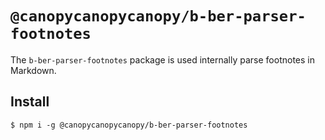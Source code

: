 # `@canopycanopycanopy/b-ber-parser-footnotes`

The `b-ber-parser-footnotes` package is used internally parse footnotes in Markdown.

## Install

```
$ npm i -g @canopycanopycanopy/b-ber-parser-footnotes
```
